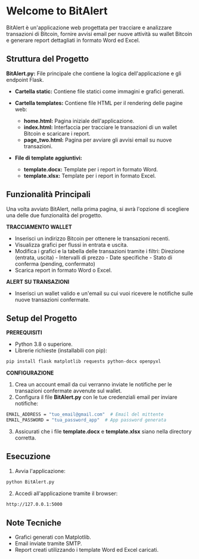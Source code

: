 # Welcome to BitAlert

BitAlert è un'applicazione web progettata per tracciare e analizzare transazioni di Bitcoin, fornire avvisi email per nuove attività su wallet Bitcoin e generare report dettagliati in formato Word ed Excel.

## Struttura del Progetto
**BitAlert.py:** File principale che contiene la logica dell'applicazione e gli endpoint Flask.

  - **Cartella static:** Contiene file statici come immagini e grafici generati.
    
  - **Cartella templates:** Contiene file HTML per il rendering delle pagine web:
     - **home.html:** Pagina iniziale dell'applicazione.
     - **index.html:** Interfaccia per tracciare le transazioni di un wallet Bitcoin e scaricare i report.
     - **page_two.html:** Pagina per avviare gli avvisi email su nuove transazioni.
       
  - **File di template aggiuntivi:**
     - **template.docx:** Template per i report in formato Word.
     - **template.xlsx:** Template per i report in formato Excel.

## Funzionalità Principali
Una volta avviato BitAlert, nella prima pagina, si avrà l'opzione di scegliere una delle due funzionalità del progetto.

**TRACCIAMENTO WALLET**
- Inserisci un indirizzo Bitcoin per ottenere le transazioni recenti.
- Visualizza grafici per flussi in entrata e uscita.
- Modifica i grafici e la tabella delle transazioni tramite i filtri: Direzione (entrata, uscita) - Intervalli di prezzo - Date specifiche - Stato di conferma (pending, confermato)
- Scarica report in formato Word o Excel.

**ALERT SU TRANSAZIONI**
- Inserisci un wallet valido e un'email su cui vuoi ricevere le notifiche sulle nuove transazioni confermate.

## Setup del Progetto
**PREREQUISITI**
- Python 3.8 o superiore.
- Librerie richieste (installabili con pip):
```bash
pip install flask matplotlib requests python-docx openpyxl
```
**CONFIGURAZIONE**
1. Crea un account email da cui verranno inviate le notifiche per le transazioni confermate avvenute sul wallet.
2. Configura il file **BitAlert.py** con le tue credenziali email per inviare notifiche:
```bash
EMAIL_ADDRESS = "tuo_email@gmail.com"  # Email del mittente
EMAIL_PASSWORD = "tua_password_app"  # App password generata
```
3. Assicurati che i file **template.docx** e **template.xlsx** siano nella directory corretta.

## Esecuzione
1. Avvia l'applicazione:
```bash
python BitAlert.py
```
2. Accedi all'applicazione tramite il browser:
```bash
http://127.0.0.1:5000
```

## Note Tecniche
- Grafici generati con Matplotlib.
- Email inviate tramite SMTP.
- Report creati utilizzando i template Word ed Excel caricati.

